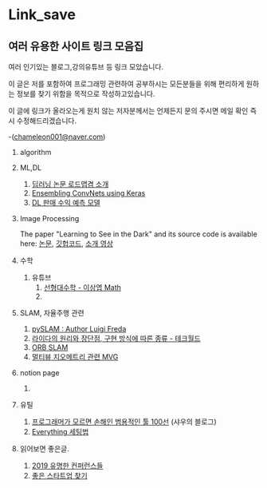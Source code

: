 # Link_save

## 여러 유용한 사이트 링크 모음집

여러 인기있는 블로그,강의유튜브 등 링크 모았습니다.

이 글은 저를 포함하여 프로그래밍 관련하여 공부하시는 모든분들을 위해 편리하게 원하는 정보를 찾기 위함을 목적으로 작성하고있습니다.





이 글에 링크가 올라오는게 원치 않는 저자분께서는 언제든지 문의 주시면 메일 확인 즉시 수정해드리겠습니다.

-(chameleon001@naver.com)



1. algorithm

2. ML,DL

   1. [딥러닝 논문 로드맵겸 소개](https://github.com/floodsung/Deep-Learning-Papers-Reading-Roadmap)
   2. [Ensembling ConvNets using Keras](https://towardsdatascience.com/ensembling-convnets-using-keras-237d429157eb)
   3. [DL 판매 수익 예측 모델](https://m.blog.naver.com/PostView.nhn?blogId=dnjswns2280&logNo=221736768063&navType=tl)

3. Image Processing

   The paper "Learning to See in the Dark" and its source code is available here:
   [논문](http://cchen156.web.engr.illinois.edu/paper/18CVPR_SID.pdf), [깃헙코드](https://github.com/cchen156/Learning-to-See-in-the-Dark), [소개 영상](https://www.youtube.com/watch?v=bcZFQ3f26pA)

4. 수학

   1. 유튜브
      1. [선형대수학 - 이상엽 Math](https://www.youtube.com/watch?v=525w2Zqh13M&list=PL127T2Zu76FuVMq1UQnZv9SG-GFIdZfLg)
      2. 

5. SLAM, 자율주행 관련

   1. [pySLAM  : Author Luigi Freda ](https://github.com/luigifreda/pyslam)
   2. [라이다의 원리와 장단점, 구현 방식에 따른 종류 - 테크월드](https://www.epnc.co.kr/news/articleView.html?idxno=82099)
   3. [ORB SLAM](https://www.youtube.com/playlist?list=PLoJdZ7VvEiRNUxlIXlgy7Fh8ziyt4Hw50)
   4. [멀티뷰 지오메트리 관련 MVG](https://m.youtube.com/playlist?list=PLoJdZ7VvEiRNQwM3pcwHWwLQutIYMs4KK)

6. notion page

   1. 

7. 유틸

   1.  [프로그래머가 모르면 손해인 범용적인 툴 100선](https://tkdwnsdkk.tistory.com/101) (샤우의 블로그) 
   2.  [Everything 세팅법](https://jimnong.tistory.com/710)

8. 읽어보면 좋은글. 

   1. [2019 유명한 컨퍼런스들](https://www.44bits.io/ko/post/replay-2019-korea-tech-development-conferences#%EB%8D%B0%EB%B7%B0-2019deview)
   1. [좋은 스타트업 찾기 ](https://brunch.co.kr/@nashorn74/44)